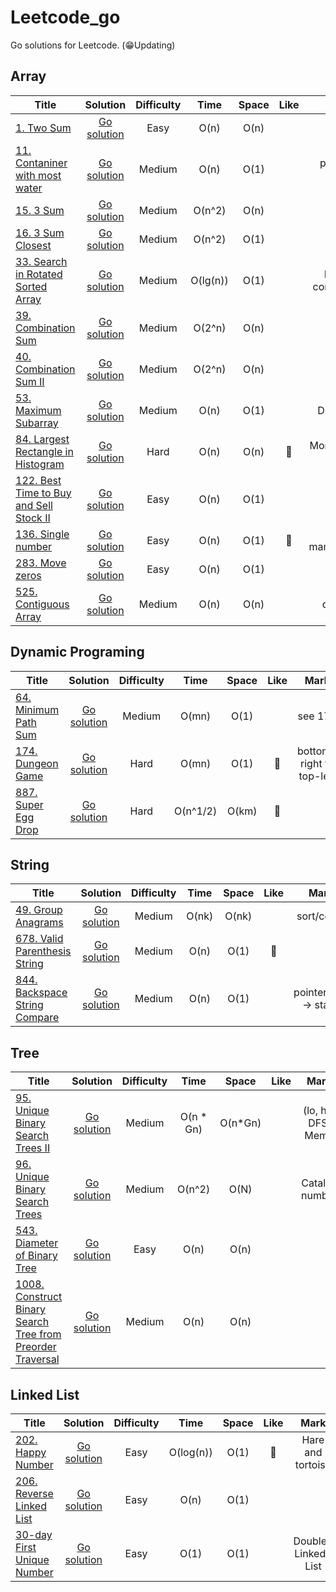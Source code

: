 
# Leetcode_go
Go solutions for Leetcode. (😁Updating) 


## Array

| Title | Solution | Difficulty | Time | Space | Like | Mark |
| ----- | :--------: | :----------: | :----: | :-----: | :---: | :----------: |
|[1. Two Sum](https://leetcode.com/problems/two-sum/)| [Go solution](https://github.com/calmbryan/Leetcode_Go/blob/master/array/1.Twosum.go)| Easy | O(n)| O(n)|||
|[11. Contaniner with most water](https://leetcode.com/problems/container-with-most-water/)| [Go solution](https://github.com/calmbryan/Leetcode_Go/blob/master/array/11.Container_With_Most_Water.go)| Medium| O(n)| O(1)||Two pointers (move small)|
|[15. 3 Sum](https://leetcode.com/problems/3sum)| [Go solution](https://github.com/calmbryan/Leetcode_Go/blob/master/array/15.3sum.go)| Medium | O(n^2)| O(n)|||
|[16. 3 Sum Closest](https://leetcode.com/problems/3sum-closest)| [Go solution](https://github.com/calmbryan/Leetcode_Go/blob/master/array/16.3Sum_Closest.go)| Medium | O(n^2)| O(1)|||
|[33. Search in Rotated Sorted Array](https://leetcode.com/problems/search-in-rotated-sorted-array/)| [Go solution](https://github.com/calmbryan/Leetcode_Go/blob/master/array/33.Search_in_Rotated_Sorted_Array.go)| Medium | O(lg(n))| O(1)||Binary compare lo|
|[39. Combination Sum](https://leetcode.com/problems/combination-sum)| [Go solution](https://github.com/calmbryan/Leetcode_Go/blob/master/array/39.Combination_sum.go)| Medium | O(2^n)| O(n)|||
|[40. Combination Sum II](https://leetcode.com/problems/combination-sum-ii)| [Go solution](https://github.com/calmbryan/Leetcode_Go/blob/master/array/40.Combination_sum2.go)| Medium | O(2^n)| O(n)|||
|[53. Maximum Subarray](https://leetcode.com/problems/maximum-subarray)| [Go solution](https://github.com/calmbryan/Leetcode_Go/blob/master/array/53.Maximum_Subarray.go)| Medium | O(n)| O(1)||DP or CC|
|[84. Largest Rectangle in Histogram](https://leetcode.com/problems/largest-rectangle-in-histogram/)| [Go solution](https://github.com/calmbryan/Leetcode_Go/blob/master/array/84.Largest_Rectangle_in_Histogram.go)| Hard | O(n)| O(n)|🌹|Monotonous stack|
|[122. Best Time to Buy and Sell Stock II](https://leetcode.com/problems/best-time-to-buy-and-sell-stock-ii/)| [Go solution](https://github.com/calmbryan/Leetcode_Go/blob/master/array/122.Best_Time_to_Buy_and_Sell_II.go)| Easy | O(n)| O(1)|||
|[136. Single number](https://leetcode.com/problems/single-number/)| [Go solution](https://github.com/calmbryan/Leetcode_Go/blob/master/array/122.Best_Time_to_Buy_and_Sell_II.go)| Easy | O(n)| O(1)|🌹|Bit manipulation|
|[283. Move zeros](https://leetcode.com/problems/move-zeros/)| [Go solution](https://github.com/calmbryan/Leetcode_Go/blob/master/array/84.Largest_Rectangle_in_Histogram.go)| Easy | O(n)| O(1)|||
|[525. Contiguous Array](https://leetcode.com/problems/contiguous-array/)| [Go solution](https://github.com/calmbryan/Leetcode_Go/blob/master/array/525.Contiguous_Array.go)| Medium | O(n)| O(n)||diff = 0|

## Dynamic Programing

| Title | Solution | Difficulty | Time | Space | Like | Mark |
| ----- | :--------: | :----------: | :----: | :-----: | :-----: | :----------: |
|[64. Minimum Path Sum](https://leetcode.com/problems/minimum-path-sum/)| [Go solution](https://github.com/calmbryan/Leetcode_Go/blob/master/dp/64.Minimum_Path_Sum.go)| Medium | O(mn)| O(1)|| see 174 |
|[174. Dungeon Game](https://leetcode.com/problems/dungeon-game/)| [Go solution](https://github.com/calmbryan/Leetcode_Go/blob/master/dp/174.Dungeon_Game.go)| Hard | O(mn)| O(1)|🌹| bottom-right to top-left|
|[887. Super Egg Drop](https://leetcode.com/problems/super-egg-drop/)| [Go solution](https://github.com/calmbryan/Leetcode_Go/blob/master/dp/887.Super_Egg_Drop.go)| Hard | O(n^1/2)| O(km)|🌹||

## String

| Title | Solution | Difficulty | Time | Space | Like | Mark |
| ----- | :--------: | :----------: | :----: | :-----: | :-----: | :----------: |
|[49. Group Anagrams](https://leetcode.com/problems/group-anagrams/)| [Go solution](https://github.com/calmbryan/Leetcode_Go/blob/master/string/49._Group_Anagrams.go)| Medium | O(nk) | O(nk)|| sort/count|
|[678. Valid Parenthesis String](https://leetcode.com/problems/valid-parenthesis-string/)| [Go solution](https://github.com/calmbryan/Leetcode_Go/blob/master/string/678.Valid_Parenthesis_String.go)| Medium | O(n) | O(1)|🌹||
|[844. Backspace String Compare](https://leetcode.com/problems/backspace-string-compare/)| [Go solution](https://github.com/calmbryan/Leetcode_Go/blob/master/string/844.Backspace_String_Compare.go)| Medium | O(n) | O(1)|| pointer(end -> start) |

## Tree

| Title | Solution | Difficulty | Time | Space | Like | Mark |
| ----- | :--------: | :----------: | :----: | :-----: | :-----: | :----------: |
|[95. Unique Binary Search Trees II](https://leetcode.com/problems/unique-binary-search-trees-ii/)| [Go solution](https://github.com/calmbryan/Leetcode_Go/blob/master/tree/95.Unique_Binary_Search_TreesII.go)| Medium | O(n * Gn) | O(n*Gn)||(lo, hi), DFS, Memo|
|[96. Unique Binary Search Trees](https://leetcode.com/problems/unique-binary-search-trees/)| [Go solution](https://github.com/calmbryan/Leetcode_Go/blob/master/tree/96.Unique_Binary_Search_Trees.go)| Medium | O(n^2) | O(N)||Catalan number|
|[543. Diameter of Binary Tree](https://leetcode.com/problems/backspace-string-compare/)| [Go solution](https://github.com/calmbryan/Leetcode_Go/blob/master/tree/543.Diameter_of_Binary_Tree.go)| Easy | O(n) | O(n)|||
|[1008. Construct Binary Search Tree from Preorder Traversal](https://leetcode.com/problems/construct-binary-search-tree-from-preorder-traversal/)| [Go solution](https://github.com/calmbryan/Leetcode_Go/blob/master/tree/1008.Construct_Binary_Search_Tree_from_Preorde.go)| Medium | O(n) | O(n)|||



## Linked List

| Title | Solution | Difficulty | Time | Space | Like | Mark |
| ----- | :--------: | :----------: | :----: | :-----: | :-----: | :----------: |
|[202. Happy Number](https://leetcode.com/problems/happy-number/)| [Go solution](https://github.com/calmbryan/Leetcode_Go/blob/master/array/202.Happy_Number.go)| Easy | O(log(n)) | O(1)|🌹|Hare and tortoise|
|[206. Reverse Linked List](https://leetcode.com/problems/reverse-linked-list/)| [Go solution](https://github.com/calmbryan/Leetcode_Go/blob/master/linkedlist/206.Reverse_Linked_List.go)| Easy | O(n) | O(1)|||
|[30-day First Unique Number](https://leetcode.com/explore/challenge/card/30-day-leetcoding-challenge/531/week-4/3313/)| [Go solution](https://github.com/calmbryan/Leetcode_Go/blob/master/linkedlist/First_Unique_Number.go)| Easy | O(1) | O(1)||Double-Linked-List|
